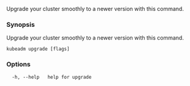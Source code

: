 
Upgrade your cluster smoothly to a newer version with this command.

### Synopsis

Upgrade your cluster smoothly to a newer version with this command.

```
kubeadm upgrade [flags]
```

### Options

```
  -h, --help   help for upgrade
```

